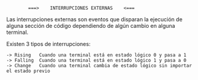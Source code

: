             ===>    INTERRUPCIONES EXTERNAS    <===

Las interrupciones externas son eventos que disparan la ejecución de alguna sección de código dependiendo de algún cambio en alguna terminal.

Existen 3 tipos de  interrupciones:

    -> Rising   Cuando una terminal está en estado lógico 0 y pasa a 1
    -> Falling  Cuando una terminal está en estado lógico 1 y pasa a 0
    -> Change   Cuando una terminal cambia de estado lógico sin importar el estado previo